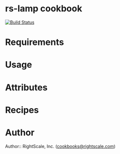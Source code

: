# rs-lamp cookbook

[![Build Status](https://travis-ci.org/rightscale-cookbooks/rs-lamp.png?branch=master)](https://travis-ci.org/rightscale-cookbooks/rs-lamp)

# Requirements

# Usage

# Attributes

# Recipes

# Author

Author:: RightScale, Inc. (<cookbooks@rightscale.com>)

